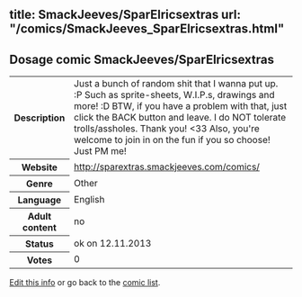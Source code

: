 title: SmackJeeves/SparElricsextras
url: "/comics/SmackJeeves_SparElricsextras.html"
---
Dosage comic SmackJeeves/SparElricsextras
-----------------------------------------

<p id="msg"></p>
<script type="text/javascript">
if (window.location.search === '?edit_info_mail=sent_ok') {
  var elem = document.getElementById("msg");
  elem.innerHTML = 'Edited information sucessfully sent for review, which is usually done daily. Thanks!';
  elem.className = 'ok';
}
</script>
<table class="comicinfo">
<tr>
<th>Description</th><td>Just a bunch of random shit that I wanna put up. :P Such as sprite-sheets, W.I.P.s, drawings and more! :D BTW, if you have a problem with that, just click the BACK button and leave. I do NOT tolerate trolls/assholes. Thank you! &lt;33 Also, you're welcome to join in on the fun if you so choose! Just PM me!</td>
</tr>
<tr>
<th>Website</th><td><a href="http://sparextras.smackjeeves.com/comics/">http://sparextras.smackjeeves.com/comics/</a></td>
</tr>
<tr>
<th>Genre</th><td>Other</td>
</tr>
<tr>
<th>Language</th><td>English</td>
</tr>
<tr>
<th>Adult content</th><td>no</td>
</tr>
<tr>
<th>Status</th><td>ok on 12.11.2013</td>
</tr>
<tr>
<th>Votes</th><td>0</td>
</tr>
</table>

[Edit this info](SmackJeeves_SparElricsextras_edit.html) or go back to the [comic list](../comic-index.html).
